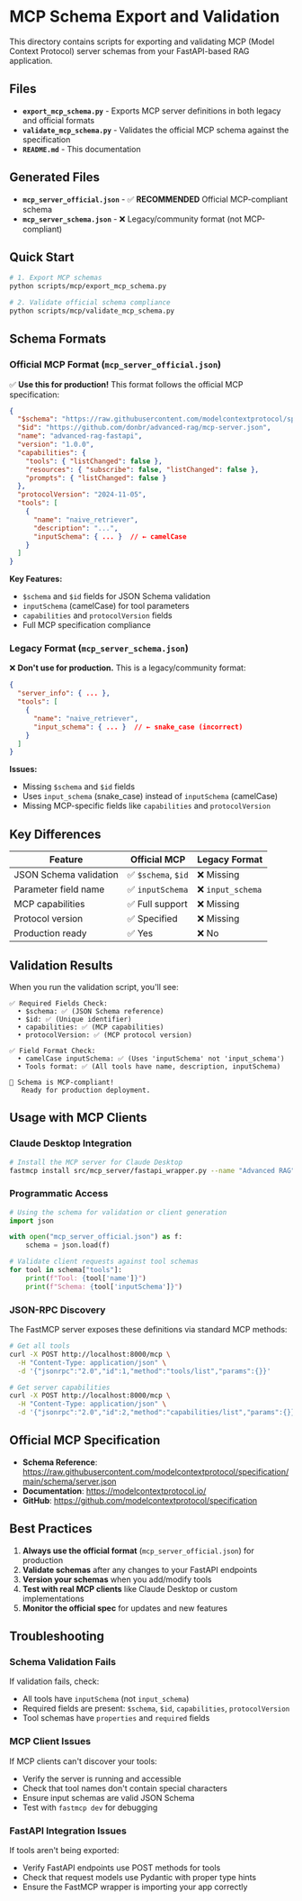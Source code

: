 # MCP Schema Export and Validation

This directory contains scripts for exporting and validating MCP (Model Context Protocol) server schemas from your FastAPI-based RAG application.

## Files

- **`export_mcp_schema.py`** - Exports MCP server definitions in both legacy and official formats
- **`validate_mcp_schema.py`** - Validates the official MCP schema against the specification
- **`README.md`** - This documentation

## Generated Files

- **`mcp_server_official.json`** - ✅ **RECOMMENDED** Official MCP-compliant schema
- **`mcp_server_schema.json`** - ❌ Legacy/community format (not MCP-compliant)

## Quick Start

```bash
# 1. Export MCP schemas
python scripts/mcp/export_mcp_schema.py

# 2. Validate official schema compliance
python scripts/mcp/validate_mcp_schema.py
```

## Schema Formats

### Official MCP Format (`mcp_server_official.json`)

✅ **Use this for production!** This format follows the official MCP specification:

```json
{
  "$schema": "https://raw.githubusercontent.com/modelcontextprotocol/specification/main/schema/server.json",
  "$id": "https://github.com/donbr/advanced-rag/mcp-server.json",
  "name": "advanced-rag-fastapi",
  "version": "1.0.0",
  "capabilities": {
    "tools": { "listChanged": false },
    "resources": { "subscribe": false, "listChanged": false },
    "prompts": { "listChanged": false }
  },
  "protocolVersion": "2024-11-05",
  "tools": [
    {
      "name": "naive_retriever", 
      "description": "...",
      "inputSchema": { ... }  // ← camelCase
    }
  ]
}
```

**Key Features:**
- `$schema` and `$id` fields for JSON Schema validation
- `inputSchema` (camelCase) for tool parameters
- `capabilities` and `protocolVersion` fields
- Full MCP specification compliance

### Legacy Format (`mcp_server_schema.json`)

❌ **Don't use for production.** This is a legacy/community format:

```json
{
  "server_info": { ... },
  "tools": [
    {
      "name": "naive_retriever",
      "input_schema": { ... }  // ← snake_case (incorrect)
    }
  ]
}
```

**Issues:**
- Missing `$schema` and `$id` fields
- Uses `input_schema` (snake_case) instead of `inputSchema` (camelCase)
- Missing MCP-specific fields like `capabilities` and `protocolVersion`

## Key Differences

| Feature | Official MCP | Legacy Format |
|---------|-------------|---------------|
| JSON Schema validation | ✅ `$schema`, `$id` | ❌ Missing |
| Parameter field name | ✅ `inputSchema` | ❌ `input_schema` |
| MCP capabilities | ✅ Full support | ❌ Missing |
| Protocol version | ✅ Specified | ❌ Missing |
| Production ready | ✅ Yes | ❌ No |

## Validation Results

When you run the validation script, you'll see:

```
✅ Required Fields Check:
  • $schema: ✅ (JSON Schema reference)
  • $id: ✅ (Unique identifier)
  • capabilities: ✅ (MCP capabilities)
  • protocolVersion: ✅ (MCP protocol version)

✅ Field Format Check:
  • camelCase inputSchema: ✅ (Uses 'inputSchema' not 'input_schema')
  • Tools format: ✅ (All tools have name, description, inputSchema)

🎉 Schema is MCP-compliant!
   Ready for production deployment.
```

## Usage with MCP Clients

### Claude Desktop Integration

```bash
# Install the MCP server for Claude Desktop
fastmcp install src/mcp_server/fastapi_wrapper.py --name "Advanced RAG"
```

### Programmatic Access

```python
# Using the schema for validation or client generation
import json

with open("mcp_server_official.json") as f:
    schema = json.load(f)

# Validate client requests against tool schemas
for tool in schema["tools"]:
    print(f"Tool: {tool['name']}")
    print(f"Schema: {tool['inputSchema']}")
```

### JSON-RPC Discovery

The FastMCP server exposes these definitions via standard MCP methods:

```bash
# Get all tools
curl -X POST http://localhost:8000/mcp \
  -H "Content-Type: application/json" \
  -d '{"jsonrpc":"2.0","id":1,"method":"tools/list","params":{}}'

# Get server capabilities  
curl -X POST http://localhost:8000/mcp \
  -H "Content-Type: application/json" \
  -d '{"jsonrpc":"2.0","id":2,"method":"capabilities/list","params":{}}'
```

## Official MCP Specification

- **Schema Reference**: https://raw.githubusercontent.com/modelcontextprotocol/specification/main/schema/server.json
- **Documentation**: https://modelcontextprotocol.io/
- **GitHub**: https://github.com/modelcontextprotocol/specification

## Best Practices

1. **Always use the official format** (`mcp_server_official.json`) for production
2. **Validate schemas** after any changes to your FastAPI endpoints
3. **Version your schemas** when you add/modify tools
4. **Test with real MCP clients** like Claude Desktop or custom implementations
5. **Monitor the official spec** for updates and new features

## Troubleshooting

### Schema Validation Fails

If validation fails, check:
- All tools have `inputSchema` (not `input_schema`)
- Required fields are present: `$schema`, `$id`, `capabilities`, `protocolVersion`
- Tool schemas have `properties` and `required` fields

### MCP Client Issues

If MCP clients can't discover your tools:
- Verify the server is running and accessible
- Check that tool names don't contain special characters
- Ensure input schemas are valid JSON Schema
- Test with `fastmcp dev` for debugging

### FastAPI Integration Issues

If tools aren't being exported:
- Verify FastAPI endpoints use POST methods for tools
- Check that request models use Pydantic with proper type hints
- Ensure the FastMCP wrapper is importing your app correctly 